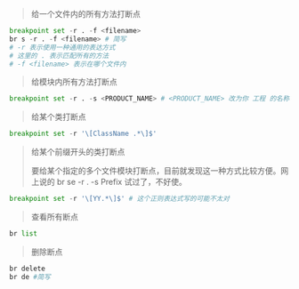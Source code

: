 > 给一个文件内的所有方法打断点

```python
breakpoint set -r . -f <filename>
br s -r . -f <filename> # 简写
# -r 表示使用一种通用的表达方式
# 这里的 . 表示匹配所有的方法
# -f <filename> 表示在哪个文件内
```

> 给模块内所有方法打断点

```python
breakpoint set -r . -s <PRODUCT_NAME> # <PRODUCT_NAME> 改为你 工程 的名称
```

> 给某个类打断点

```python
breakpoint set -r '\[ClassName .*\]$'
```

> 给某个前缀开头的类打断点
>
> 要给某个指定的多个文件模块打断点，目前就发现这一种方式比较方便。网上说的 br se -r . -s Prefix 试过了，不好使。

```python
breakpoint set -r '\[YY.*\]$' # 这个正则表达式写的可能不太对
```

> 查看所有断点

```python
br list
```

> 删除断点

```python
br delete
br de #简写
```

